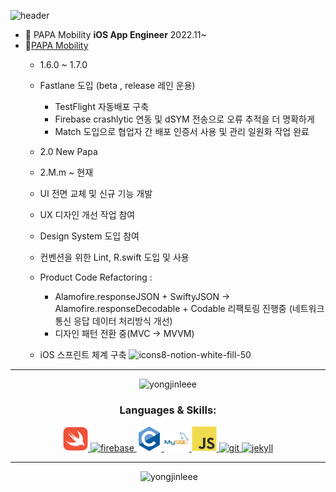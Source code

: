 ![header](https://capsule-render.vercel.app/api?type=slice&color=gradient&customColorList=2,7,16&height=150&section=header&text=Be%20Nice&fontSize=50)

- 🌱 PAPA Mobility **iOS App Engineer**
2022.11~
- 🚀[PAPA Mobility](https://www.papamobility.com) 
  - 1.6.0 ~ 1.7.0
  - Fastlane 도입 (beta , release 레인 운용)
    - TestFlight 자동배포 구축
    - Firebase crashlytic 연동 및 dSYM 전송으로 오류 추적을 더 명확하게
    - Match 도입으로 협업자 간 배포 인증서 사용 및 관리 일원화 작업 완료

   - 2.0 New Papa
    - 2.M.m ~ 현재 
    - UI 전면 교체 및 신규 기능 개발
    - UX 디자인 개선 작업 참여
    - Design System 도입 참여
    - 컨벤션을 위한 Lint, R.swift 도입 및 사용

  - Product Code Refactoring :
    - Alamofire.responseJSON + SwiftyJSON -> Alamofire.responseDecodable + Codable 리팩토링 진행중 (네트워크 통신 응답 데이터 처리방식 개선)
    - 디자인 패턴 전환 중(MVC -> MVVM)

  - iOS 스프린트 체계 구축
![icons8-notion-white-fill-50](https://user-images.githubusercontent.com/40759743/136832236-7f08ac6e-97cc-49d3-a5d8-a6085b3610d4.png)


-----
<p align="center"><img src="https://github-readme-stats.vercel.app/api/top-langs?username=yongjinleee&show_icons=true&theme=cobalt&locale=en&layout=compact" alt="yongjinleee" />
</p>



<h3 align="center">Languages & Skills:</h3>
<p align="center"> <a href="https://developer.apple.com/swift/" target="_blank"> <img src="https://raw.githubusercontent.com/devicons/devicon/master/icons/swift/swift-original.svg" alt="swift" width="40" height="40"/> </a> <a href="https://firebase.google.com/" target="_blank"> <img src="https://www.vectorlogo.zone/logos/firebase/firebase-icon.svg" alt="firebase" width="40" height="40"/> </a> <a href="https://www.cprogramming.com/" target="_blank"> <img src="https://raw.githubusercontent.com/devicons/devicon/master/icons/c/c-original.svg" alt="c" width="40" height="40"/> </a> <a href="https://www.mysql.com/" target="_blank"> <img src="https://raw.githubusercontent.com/devicons/devicon/master/icons/mysql/mysql-original-wordmark.svg" alt="mysql" width="40" height="40"/> </a> <a href="https://developer.mozilla.org/en-US/docs/Web/JavaScript" target="_blank"> <img src="https://raw.githubusercontent.com/devicons/devicon/master/icons/javascript/javascript-original.svg" alt="javascript" width="40" height="40"/> </a> <a href="https://git-scm.com/" target="_blank"> <img src="https://www.vectorlogo.zone/logos/git-scm/git-scm-icon.svg" alt="git" width="40" height="40"/> </a> <a href="https://jekyllrb.com/" target="_blank"> <img src="https://www.vectorlogo.zone/logos/jekyllrb/jekyllrb-icon.svg" alt="jekyll" width="40" height="40"/> </a></p>


-----

<p align="center">&nbsp;<img src="https://github-readme-stats.vercel.app/api?username=yongjinleee&show_icons=true&theme=cobalt&locale=en" alt="yongjinleee" /></p>
